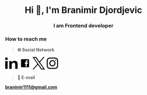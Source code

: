 # <center>Hi 👋, I'm Branimir Djordjevic</center>

### <center>I am Frontend developer</center>

### How to reach me

> **🌐 Social Network**

[<img src='./images/linked-in-logo.svg' style='width:40px'/>](https://www.linkedin.com/in/branimirdjordjevic82/)
[<img src='./images/facebook-logo.svg' style='width:40px'/>](https://www.facebook.com/profile.php?id=100013754237181)
[<img src='./images/X-logo.svg' style='width:40px'/>](https://twitter.com/branimir1111)
[<img src='./images/instagram-logo.svg' style='width:40px'/>](https://www.instagram.com/branimir_art/)

> **📧 E-mail**

**branimir1111@gmail.com**

<!--
**branimir1111/branimir1111** is a ✨ _special_ ✨ repository because its `README.md` (this file) appears on your GitHub profile.

Here are some ideas to get you started:

- 🔭 I’m currently working on ...
- 🌱 I’m currently learning ...
- 👯 I’m looking to collaborate on ...
- 🤔 I’m looking for help with ...
- 💬 Ask me about ...
- 📫 How to reach me: ...
- 😄 Pronouns: ...
- ⚡ Fun fact: ...
-->
